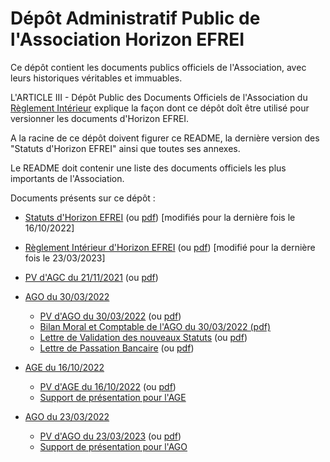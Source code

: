 # Dépôt Administratif Public de l'Association Horizon EFREI

Ce dépôt contient les documents publics officiels de l'Association, avec leurs historiques véritables et immuables.

L'ARTICLE III - Dépôt Public des Documents Officiels de l'Association du [Règlement Intérieur](Règlement%20Intérieur%20d'Horizon%20EFREI.md) explique la façon dont ce dépôt doît être utilisé pour versionner les documents d'Horizon EFREI.

A la racine de ce dépôt doivent figurer ce README, la dernière version des "Statuts d'Horizon EFREI" ainsi que toutes ses annexes.

Le README doit contenir une liste des documents officiels les plus importants de l'Association.

Documents présents sur ce dépôt :

- [Statuts d'Horizon EFREI](Statuts%20d'Horizon%20EFREI.md) (ou [pdf](Statuts%20d'Horizon%20EFREI.pdf)) [modifiés pour la dernière fois le 16/10/2022]
- [Règlement Intérieur d'Horizon EFREI](Règlement%20Intérieur%20d'Horizon%20EFREI.md) (ou [pdf](Règlement%20Intérieur%20d'Horizon%20EFREI.pdf)) [modifié pour la dernière fois le 23/03/2023]

- [PV d'AGC du 21/11/2021](PV/2021-11-21%20—%20AGC/Procès-Verbal%20de%20l’Assemblée%20Générale%20Constitutive%20du%2021%20novembre%202021%20d’Horizon%20EFREI.md) (ou [pdf](PV/2021-11-21%20—%20AGC/Procès-Verbal%20de%20l’Assemblée%20Générale%20Constitutive%20du%2021%20novembre%202021%20d’Horizon%20EFREI.pdf))

- [AGO du 30/03/2022](PV/2022-03-30%20—%20AGO)
  - [PV d'AGO du 30/03/2022](PV/2022-03-30%20—%20AGO/Procès-Verbal%20de%20l'Assemblée%20Générale%20Ordinaire%20du%2030%20mars%202022.md) (ou [pdf](PV/2022-03-30%20—%20AGO/Procès-Verbal%20de%20l'Assemblée%20Générale%20Ordinaire%20du%2030%20mars%202022.pdf))
  - [Bilan Moral et Comptable de l'AGO du 30/03/2022 (pdf)](PV/2022-03-30%20—%20AGO/Bilan%20Moral%20et%20Comptable%20présenté%20en%20AGO.pdf)
  - [Lettre de Validation des nouveaux Statuts](Lettres%20Officielles/AGO%20du%2030%20mars%202022/Validation%20des%20nouveaux%20Statuts.md) (ou [pdf](Lettres%20Officielles/AGO%20du%2030%20mars%202022/Validation%20des%20nouveaux%20Statuts.pdf))
  - [Lettre de Passation Bancaire](Lettres%20Officielles/AGO%20du%2030%20mars%202022/Passation%20bancaire.md) (ou [pdf](Lettres%20Officielles/AGO%20du%2030%20mars%202022/Passation%20bancaire.pdf))

- [AGE du 16/10/2022](PV/2022-10-16%20—%20AGE)
  - [PV d'AGE du 16/10/2022](PV/2022-10-16%20—%20AGE/Procès-Verbal%20de%20l’Assemblée%20Générale%20Extraordinaire%20du%2016%20octobre%202022.md) (ou [pdf](PV/2022-10-16%20—%20AGE/Procès-Verbal%20de%20l’Assemblée%20Générale%20Extraordinaire%20du%2016%20octobre%202022.pdf))
  - [Support de présentation pour l'AGE](PV/2022-10-16%20—%20AGE/Support%20de%20présentation%20pour%20l'AGE.pdf)

- [AGO du 23/03/2022](PV/2023-03-23%20—%20AGO)
  - [PV d'AGO du 23/03/2023](PV/2023-03-23%20—%20AGO/Procès-Verbal%20de%20l'Assemblée%20Générale%20Ordinaire%20du%2023%20mars%202023.md) (ou [pdf](PV/2023-03-23%20—%20AGO/Procès-Verbal%20de%20l'Assemblée%20Générale%20Ordinaire%20du%2023%20mars%202023.pdf))
  - [Support de présentation pour l'AGO](PV/2023-03-23%20—%20AGO/Support%20de%20présentation%20pour%20l'AGO.pdf)
